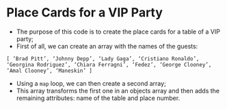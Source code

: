 # Place Cards for a VIP Party

- The purpose of this code is to create the place cards for a table of a VIP party;
- First of all, we can create an array with the names of the guests:
```
[ ‘Brad Pitt’, ‘Johnny Depp’, ‘Lady Gaga’, ‘Cristiano Ronaldo’, ‘Georgina Rodriguez’, ‘Chiara Ferragni’, ‘Fedez’, ‘George Clooney’, ‘Amal Clooney’, ‘Maneskin’ ]
```
- Using a `map` loop, we can then create a second array;
- This array transforms the first one in an objects array and then adds the remaining attributes: name of the table and place number.